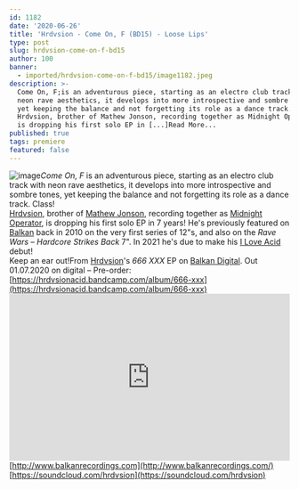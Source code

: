 ```yaml
---
id: 1182
date: '2020-06-26'
title: 'Hrdvsion - Come On, F (BD15) - Loose Lips'
type: post
slug: hrdvsion-come-on-f-bd15
author: 100
banner:
  - imported/hrdvsion-come-on-f-bd15/image1182.jpeg
description: >-
  Come On, F;is an adventurous piece, starting as an electro club track with
  neon rave aesthetics, it develops into more introspective and sombre tones,
  yet keeping the balance and not forgetting its role as a dance track. Class!
  Hrdvsion, brother of Mathew Jonson, recording together as Midnight Operator,
  is dropping his first solo EP in [...]Read More...
published: true
tags: premiere
featured: false
---
```

![image](../imported/hrdvsion-come-on-f-bd15/image1182.jpeg)_Come On, F_ is an adventurous piece, starting as an electro club track with neon rave aesthetics, it develops into more introspective and sombre tones, yet keeping the balance and not forgetting its role as a dance track. Class!  
[](https://www.discogs.com/artist/52453-Hrdvsion)[Hrdvsion](https://www.discogs.com/artist/52453-Hrdvsion), brother of [Mathew Jonson](https://www.residentadvisor.net/dj/mathewjonson), recording together as [Midnight Operator](https://www.discogs.com/artist/749391-Midnight-Operator), is dropping his first solo EP in 7 years! He's previously featured on [Balkan](https://balkanvinyl.bandcamp.com/) back in 2010 on the very first series of 12"s, and also on the _Rave Wars – Hardcore Strikes Back_ 7". In 2021 he's due to make his [I Love Acid](https://balkanvinyl.bandcamp.com/) debut!  
Keep an ear out!From [Hrdvsion](https://hrdvsionacid.bandcamp.com/)'s _666 XXX_ EP on [Balkan Digital](http://www.balkanrecordings.com/). Out 01.07.2020 on digital – Pre-order: [](https://hrdvsionacid.bandcamp.com/album/666-xxx)[https://hrdvsionacid.bandcamp.com/album/666-xxx](https://hrdvsionacid.bandcamp.com/album/666-xxx)<iframe width='100%' height='300' scrolling='no' frameborder='no' allow='autoplay' src='https://w.soundcloud.com/player/?url=https%3A//api.soundcloud.com/tracks/847461295&color=%23ff5500&auto_play=false&hide_related=true&show_comments=true&show_user=true&show_reposts=false&show_teaser=false'></iframe>[http://www.balkanrecordings.com](http://www.balkanrecordings.com/)  
[https://soundcloud.com/hrdvsion](https://soundcloud.com/hrdvsion)